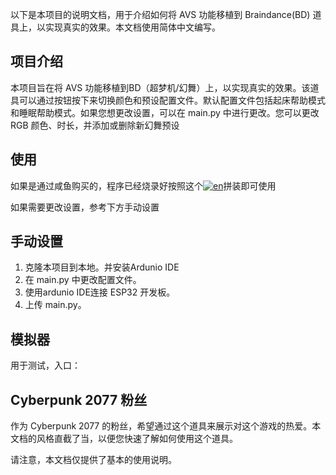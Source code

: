 以下是本项目的说明文档，用于介绍如何将 AVS 功能移植到 Braindance(BD) 道具上，以实现真实的效果。本文档使用简体中文编写。

## 项目介绍

本项目旨在将 AVS 功能移植到BD（超梦机/幻舞）上，以实现真实的效果。该道具可以通过按钮按下来切换颜色和预设配置文件。默认配置文件包括起床帮助模式和睡眠帮助模式。如果您想更改设置，可以在 main.py 中进行更改。您可以更改 RGB 颜色、时长，并添加或删除新幻舞预设

## 使用

如果是通过咸鱼购买的，程序已经烧录好按照这个[![en](https://img.shields.io/badge/指南-blue.svg)](https://github.com/Ethan-Ming/Cyberpunk_AVS/blob/main/gUIDE/guide.md)拼装即可使用

如果需要更改设置，参考下方手动设置

## 手动设置

1. 克隆本项目到本地。并安装Ardunio IDE
2. 在 main.py 中更改配置文件。
3. 使用ardunio IDE连接 ESP32 开发板。
4. 上传 main.py。

## 模拟器
用于测试，入口：


## Cyberpunk 2077 粉丝

作为 Cyberpunk 2077 的粉丝，希望通过这个道具来展示对这个游戏的热爱。本文档的风格直截了当，以便您快速了解如何使用这个道具。

请注意，本文档仅提供了基本的使用说明。

